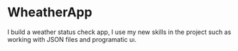 # WheatherApp
I build a weather status check app, I use my new skills in the project such as working with JSON files and programatic uı.
